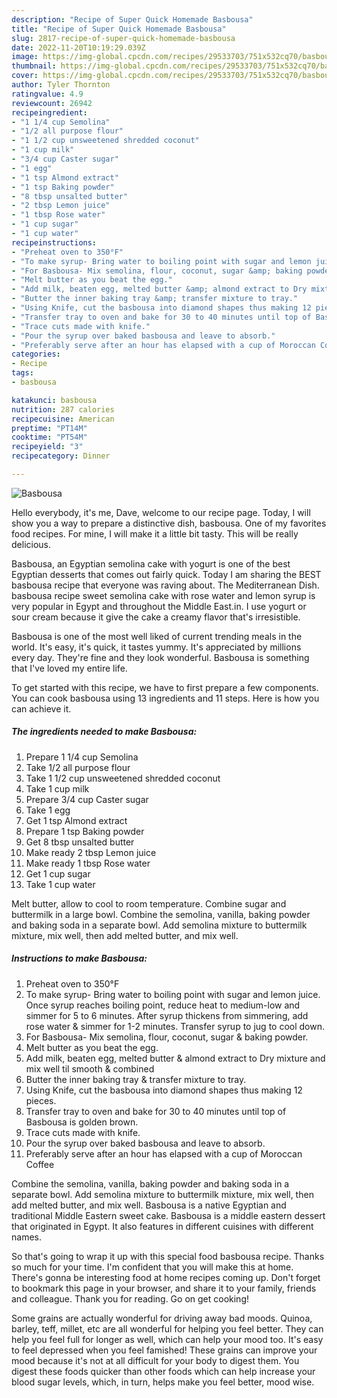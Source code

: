 ```yaml
---
description: "Recipe of Super Quick Homemade Basbousa"
title: "Recipe of Super Quick Homemade Basbousa"
slug: 2817-recipe-of-super-quick-homemade-basbousa
date: 2022-11-20T10:19:29.039Z
image: https://img-global.cpcdn.com/recipes/29533703/751x532cq70/basbousa-recipe-main-photo.jpg
thumbnail: https://img-global.cpcdn.com/recipes/29533703/751x532cq70/basbousa-recipe-main-photo.jpg
cover: https://img-global.cpcdn.com/recipes/29533703/751x532cq70/basbousa-recipe-main-photo.jpg
author: Tyler Thornton
ratingvalue: 4.9
reviewcount: 26942
recipeingredient:
- "1 1/4 cup Semolina"
- "1/2 all purpose flour"
- "1 1/2 cup unsweetened shredded coconut"
- "1 cup milk"
- "3/4 cup Caster sugar"
- "1 egg"
- "1 tsp Almond extract"
- "1 tsp Baking powder"
- "8 tbsp unsalted butter"
- "2 tbsp Lemon juice"
- "1 tbsp Rose water"
- "1 cup sugar"
- "1 cup water"
recipeinstructions:
- "Preheat oven to 350°F"
- "To make syrup- Bring water to boiling point with sugar and lemon juice. Once syrup reaches boiling point, reduce heat to medium-low and simmer for 5 to 6 minutes. After syrup thickens from simmering, add rose water &amp; simmer for 1-2 minutes. Transfer syrup to jug to cool down."
- "For Basbousa- Mix semolina, flour, coconut, sugar &amp; baking powder."
- "Melt butter as you beat the egg."
- "Add milk, beaten egg, melted butter &amp; almond extract to Dry mixture and mix well til smooth &amp; combined"
- "Butter the inner baking tray &amp; transfer mixture to tray."
- "Using Knife, cut the basbousa into diamond shapes thus making 12 pieces."
- "Transfer tray to oven and bake for 30 to 40 minutes until top of Basbousa is golden brown."
- "Trace cuts made with knife."
- "Pour the syrup over baked basbousa and leave to absorb."
- "Preferably serve after an hour has elapsed with a cup of Moroccan Coffee"
categories:
- Recipe
tags:
- basbousa

katakunci: basbousa 
nutrition: 287 calories
recipecuisine: American
preptime: "PT14M"
cooktime: "PT54M"
recipeyield: "3"
recipecategory: Dinner

---
```



![Basbousa](https://img-global.cpcdn.com/recipes/29533703/751x532cq70/basbousa-recipe-main-photo.jpg)

Hello everybody, it's me, Dave, welcome to our recipe page. Today, I will show you a way to prepare a distinctive dish, basbousa. One of my favorites food recipes. For mine, I will make it a little bit tasty. This will be really delicious.

Basbousa, an Egyptian semolina cake with yogurt is one of the best Egyptian desserts that comes out fairly quick. Today I am sharing the BEST basbousa recipe that everyone was raving about. The Mediterranean Dish. basbousa recipe sweet semolina cake with rose water and lemon syrup is very popular in Egypt and throughout the Middle East.in. I use yogurt or sour cream because it give the cake a creamy flavor that&#39;s irresistible.

Basbousa is one of the most well liked of current trending meals in the world. It's easy, it's quick, it tastes yummy. It's appreciated by millions every day. They're fine and they look wonderful. Basbousa is something that I've loved my entire life.


To get started with this recipe, we have to first prepare a few components. You can cook basbousa using 13 ingredients and 11 steps. Here is how you can achieve it.

<!--inarticleads1-->

##### The ingredients needed to make Basbousa:

1. Prepare 1 1/4 cup Semolina
1. Take 1/2 all purpose flour
1. Take 1 1/2 cup unsweetened shredded coconut
1. Take 1 cup milk
1. Prepare 3/4 cup Caster sugar
1. Take 1 egg
1. Get 1 tsp Almond extract
1. Prepare 1 tsp Baking powder
1. Get 8 tbsp unsalted butter
1. Make ready 2 tbsp Lemon juice
1. Make ready 1 tbsp Rose water
1. Get 1 cup sugar
1. Take 1 cup water


Melt butter, allow to cool to room temperature. Combine sugar and buttermilk in a large bowl. Combine the semolina, vanilla, baking powder and baking soda in a separate bowl. Add semolina mixture to buttermilk mixture, mix well, then add melted butter, and mix well. 

<!--inarticleads2-->

##### Instructions to make Basbousa:

1. Preheat oven to 350°F
1. To make syrup- Bring water to boiling point with sugar and lemon juice. Once syrup reaches boiling point, reduce heat to medium-low and simmer for 5 to 6 minutes. After syrup thickens from simmering, add rose water &amp; simmer for 1-2 minutes. Transfer syrup to jug to cool down.
1. For Basbousa- Mix semolina, flour, coconut, sugar &amp; baking powder.
1. Melt butter as you beat the egg.
1. Add milk, beaten egg, melted butter &amp; almond extract to Dry mixture and mix well til smooth &amp; combined
1. Butter the inner baking tray &amp; transfer mixture to tray.
1. Using Knife, cut the basbousa into diamond shapes thus making 12 pieces.
1. Transfer tray to oven and bake for 30 to 40 minutes until top of Basbousa is golden brown.
1. Trace cuts made with knife.
1. Pour the syrup over baked basbousa and leave to absorb.
1. Preferably serve after an hour has elapsed with a cup of Moroccan Coffee


Combine the semolina, vanilla, baking powder and baking soda in a separate bowl. Add semolina mixture to buttermilk mixture, mix well, then add melted butter, and mix well. Basbousa is a native Egyptian and traditional Middle Eastern sweet cake. Basbousa is a middle eastern dessert that originated in Egypt. It also features in different cuisines with different names. 

So that's going to wrap it up with this special food basbousa recipe. Thanks so much for your time. I'm confident that you will make this at home. There's gonna be interesting food at home recipes coming up. Don't forget to bookmark this page in your browser, and share it to your family, friends and colleague. Thank you for reading. Go on get cooking!

Some grains are actually wonderful for driving away bad moods. Quinoa, barley, teff, millet, etc are all wonderful for helping you feel better. They can help you feel full for longer as well, which can help your mood too. It's easy to feel depressed when you feel famished! These grains can improve your mood because it's not at all difficult for your body to digest them. You digest these foods quicker than other foods which can help increase your blood sugar levels, which, in turn, helps make you feel better, mood wise.
